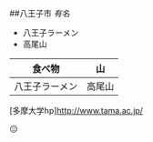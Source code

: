 ##八王子市
*有名*
* 八王子ラーメン
* 高尾山

食べ物 | 山
------------ | -------------
八王子ラーメン|高尾山
[多摩大学hp]http://www.tama.ac.jp/

:expressionless:
